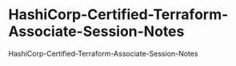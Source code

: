 # HashiCorp-Certified-Terraform-Associate-Session-Notes
HashiCorp-Certified-Terraform-Associate-Session-Notes
